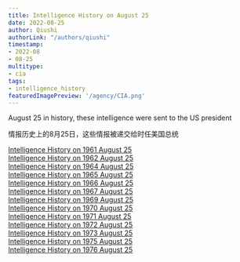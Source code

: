 ```yaml
---
title: Intelligence History on August 25
date: 2022-08-25
author: Qiushi 
authorLink: "/authors/qiushi"
timestamp: 
- 2022-08
- 08-25
multitype: 
- cia
tags: 
- intelligence_history
featuredImagePreview: '/agency/CIA.png'
---
```



August 25 in history, these intelligence were sent to the US president

情报历史上的8月25日，这些情报被递交给时任美国总统

<!--more-->







[Intelligence History on 1961 August 25](/dailybrief/1961-08-25)   
[Intelligence History on 1962 August 25](/dailybrief/1962-08-25)   
[Intelligence History on 1964 August 25](/dailybrief/1964-08-25)   
[Intelligence History on 1965 August 25](/dailybrief/1965-08-25)   
[Intelligence History on 1966 August 25](/dailybrief/1966-08-25)   
[Intelligence History on 1967 August 25](/dailybrief/1967-08-25)   
[Intelligence History on 1969 August 25](/dailybrief/1969-08-25)   
[Intelligence History on 1970 August 25](/dailybrief/1970-08-25)   
[Intelligence History on 1971 August 25](/dailybrief/1971-08-25)   
[Intelligence History on 1972 August 25](/dailybrief/1972-08-25)   
[Intelligence History on 1973 August 25](/dailybrief/1973-08-25)   
[Intelligence History on 1975 August 25](/dailybrief/1975-08-25)   
[Intelligence History on 1976 August 25](/dailybrief/1976-08-25)   
